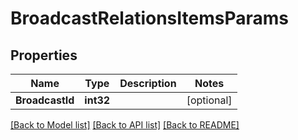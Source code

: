 # BroadcastRelationsItemsParams

## Properties

Name | Type | Description | Notes
------------ | ------------- | ------------- | -------------
**BroadcastId** | **int32** |  | [optional] 

[[Back to Model list]](../README.md#documentation-for-models) [[Back to API list]](../README.md#documentation-for-api-endpoints) [[Back to README]](../README.md)


